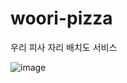 # woori-pizza
우리 피사 자리 배치도 서비스

![image](https://github.com/user-attachments/assets/02c50b62-f99d-430d-8156-46f73c42c5e7)
